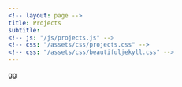 ```yaml
---
<!-- layout: page -->
title: Projects
subtitle: 
<!-- js: "/js/projects.js" -->
<!-- css: "/assets/css/projects.css" -->
<!-- css: "/assets/css/beautifuljekyll.css" -->
---
```


<style>
	table {
	  /*border-collapse: collapse;
	  width: 100%;
	  height:200px;*/
	  background-color: #111111; 
	  position: relative;
	  /*color:white;*/
	}

	th, tr, td {
	  /*padding: 0px;*/
	  text-align: center;
	  /*border-bottom: 1px solid #ddd;*/
	  /*max-width: 55px;*/
	  /*height:100%;*/
	  /*background-color: #111111; */
	  
	}

	img {
	  /*width: 100px;
	  height:80px;  */
	  vertical-align:middle; 
	}

	div{
		margin: auto;
	}
</style>

<script src="https://ajax.googleapis.com/ajax/libs/jquery/2.1.1/jquery.min.js"></script>

<div id="container">
  <div id="output">gg</div>
  <div id="output2"></div>
</div>

<script>
   
  function tableCreate(table_id,rows,cols){
    var body = document.body;
    tbl = document.createElement(table_id);

    var total_rows = Math.round(rows/2);
  
    for(var i = 0; i < total_rows; i++){
        var tr = tbl.insertRow();           
        for(var j = 0; j < cols; j++){            
            if(i == total_rows){   
            var td = tr.insertCell();               
                break;                
                
            } else {            
                var td = tr.insertCell();
                if(i == total_rows ){
                    td.setAttribute('rowSpan', '2');  
                    
                }
            }            
        }       
        
    }
    return tbl;
}
  
</script>


<script>

  function tableFillData(){
    var url = "https://danieltobon43.pythonanywhere.com/projects";     

    $.ajax({
      method: "GET",
      cache: false,
      url: url,
      dataType: "json",
      success: function(data) {

        var key=0
        var rows = 0;
        for(key in data.projects) {
          if(data.projects.hasOwnProperty(key)) {
            rows++;
          }
        }
        
        console.log(rows);     
        data = JSON.stringify([data.projects]);    
        data = JSON.parse(data);
        
        table = tableCreate("table",rows,2);
        
        var row = 0;
        var col = 0;   


        data.forEach(obj => {
          Object.entries(obj).forEach(([key, value]) => {
                      
            if (col == 0){
            
              var div1 = document.createElement("div");  
              var div2 = document.createElement("div"); 
              var div3 = document.createElement("div"); 

              // div1.classList.add('center');
              // div2.classList.add('center');
              // div3.classList.add('center');

              var td = table.rows[row].cells[0];
              var img = document.createElement("img");             
              img.src = value.images;              
              img.onclick = function() {
                window.location.href = value.url;
              }
              var a = document.createElement('a');
              var linkText = document.createTextNode(value.name);
              a.appendChild(linkText);
              a.title = value.name;
              a.href = value.url;
              div1.appendChild(img);
              div2.appendChild(a);              
              div3.appendChild(document.createTextNode(value.description));
              td.appendChild(div1)
              td.appendChild(div2)
              td.appendChild(div3)
              col++;  
            
            }else{
              var div1 = document.createElement("div");  
              var div2 = document.createElement("div"); 
              var div3 = document.createElement("div");    
              var td = table.rows[row].cells[1];
              var img = document.createElement("img");
              img.src = value.images;
              var a = document.createElement('a');
              var linkText = document.createTextNode(value.name);
              a.appendChild(linkText);
              a.title = value.name;
              a.href = value.url;
              
              div1.appendChild(img);
              div2.appendChild(a);
              div3.appendChild(document.createTextNode(value.description));
              td.appendChild(div1)
              td.appendChild(div2)
              td.appendChild(div3)
              
             
              col=0;
              row++;        
            
            }         
          }); 
        }); 

      
        // document.body.appendChild(table);     
        document.getElementById('output').appendChild(table)
      },
      error: function(error) {
        //What do you want to do with the error?
        document.getElementById('output2').innerHTML = "error nene";
      },
    }); 

  }
  

 tableFillData(); 
</script>

<script>
  function urlRepo(text,url) {
  var str = text;
  var result = str.link(url);
  return result;
}
</script>




